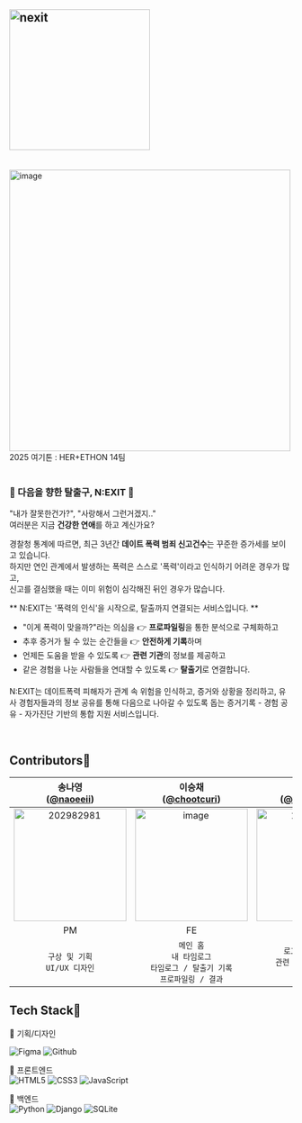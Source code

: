 <h2><img src="https://i.ibb.co/Kp7QdrDh/nexit.png" width="250px" alt="nexit" border="0"></h2>
<br>
<img src="https://i.ibb.co/jkwyL1ms/image.png" width="500px" alt="image" border="0">
2025 여기톤 : HER+ETHON 14팀
<br/><br/>

<h3> 🚪 다음을 향한 탈출구, N:EXIT 🚪 </h3>
<p>"내가 잘못한건가?", "사랑해서 그런거겠지.." <br>
  여러분은 지금 <b>건강한 연애</b>를 하고 계신가요? </p>
  
<p> 경찰청 통계에 따르면, 최근 3년간 <b>데이트 폭력 범죄 신고건수</b>는 꾸준한 증가세를 보이고 있습니다. <br>
하지만 연인 관계에서 발생하는 폭력은 스스로 '폭력'이라고 인식하기 어려운 경우가 많고, <Br>
신고를 결심했을 때는 이미 위험이 심각해진 뒤인 경우가 많습니다. <br> </p>

** N:EXIT는 '폭력의 인식'을 시작으로, 탈출까지 연결되는 서비스입니다. **
- "이게 폭력이 맞을까?"라는 의심을 👉 <b>프로파일링</b>을 통한 분석으로 구체화하고 <br>
- 추후 증거가 될 수 있는 순간들을 👉 <b>안전하게 기록</b>하며 <br>
- 언제든 도움을 받을 수 있도록  👉 <b>관련 기관</b>의 정보를 제공하고 <br>
- 같은 경험을 나눈 사람들을 연대할 수 있도록 👉 <b>탈출기</b>로 연결합니다. <br>

<p>N:EXIT는 데이트폭력 피해자가 관계 속 위험을 인식하고, 증거와 상황을 정리하고, 
  유사 경험자들과의 정보 공유를 통해 다음으로 나아갈 수 있도록 돕는 증거기록 - 경험 공유 - 자가진단 기반의 통합 지원 서비스입니다.  </p>
 <br>

 
<h2>Contributors💬</h2>

| 송나영<br/>([@naoeeii](https://github.com/naoeeii)) | 이승채<br/>([@chootcuri](https://github.com/chootcuri)) | 윤세진<br/>([@yellowsejin](https://github.com/yellowsejin)) | 김나은<br/>([@naeunn](https://github.com/naeunn)) | 양보윤<br/>([@yxngbxyxn1003](https://github.com/yxngbxyxn1003)) |
|:--------------------------------------------------------------------------------------------------------: | :--------------------------------------------------------------------------------------------------------: | :--------------------------------------------------------------------------------------------------------: | :--------------------------------------------------------------------------------------------------------: | :---------------------------------------------------:|
| <img src="https://i.ibb.co/Hf2nKKzG/202982981.png" width="200px" height="200px" alt="202982981" border="0"> | <img src="https://i.ibb.co/YFjsWgSP/image.jpg" width="200px" height="200px" alt="image" border="0"> | <img src="https://i.ibb.co/DHPksfn2/134202720.jpg" width="200px" height="200px"  alt="134202720" border="0"> | <img src="https://i.ibb.co/SwLjR00g/image.jpg" width="200px" height="200px" alt="image" border="0"> | <img src="https://i.ibb.co/CstFyMHB/201116314.jpg" width="200px" height="200px" alt="201116314" border="0"> | 
| PM | FE | FE | BE | BE |
| `구상 및 기획` <br> `UI/UX 디자인` <br>| `메인 홈` <br> `내 타임로그` <br> `타임로그 / 탈출기 기록`<br> `프로파일링 / 결과`<br> | `로그인, 회원가입`<br>  `관련 기관, 폭력 설명`<br>  `탈출기`<br> |  `내 타임로그`<br>  `관련기관`<br>  `탈출기`<br> |  `로그인, 회원가입`<br>  `메인 홈`<br>  `프로파일링`<br> |

<h2>Tech Stack💬</h2>
📌 기획/디자인 <br>

![Figma](https://img.shields.io/badge/figma-E0474C?style=for-the-badge&logo=figma&logoColor=white)
![Github](https://img.shields.io/badge/github-181717?style=for-the-badge&logo=github&logoColor=white)
<br>

📌 프론트엔드 <br>
![HTML5](https://img.shields.io/badge/HTML5-E34F26?style=for-the-badge&logo=html5&logoColor=white)
![CSS3](https://img.shields.io/badge/CSS3-1572B6?style=for-the-badge&logo=css3&logoColor=white)
![JavaScript](https://img.shields.io/badge/JavaScript-F7DF1E?style=for-the-badge&logo=JavaScript&logoColor=white)
<br>

📌 백엔드 <br>
![Python](https://img.shields.io/badge/Python-3776AB?style=for-the-badge&logo=python&logoColor=white)
![Django](https://img.shields.io/badge/Django-092E20?style=for-the-badge&logo=django&logoColor=white)
![SQLite](https://img.shields.io/badge/SQLite-07405E?style=for-the-badge&logo=sqlite&logoColor=white)

<br>
